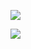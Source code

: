 <a href="https://codeclimate.com/github/winone6666/java-project-lvl1/maintainability"><img src="https://api.codeclimate.com/v1/badges/bebb889df0bee4ef10f7/maintainability" /></a>

<a href="https://codeclimate.com/github/winone6666/java-project-lvl1/test_coverage"><img src="https://api.codeclimate.com/v1/badges/bebb889df0bee4ef10f7/test_coverage" /></a>